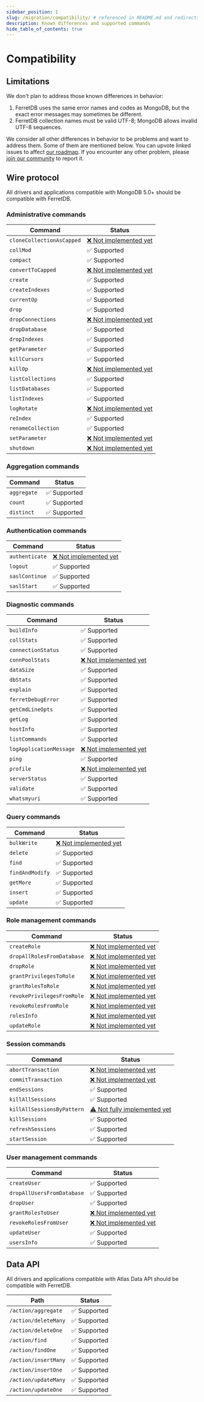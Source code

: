 ```yaml
---
sidebar_position: 1
slug: /migration/compatibility/ # referenced in README.md and redirects
description: Known differences and supported commands
hide_table_of_contents: true
---
```


# Compatibility

## Limitations

We don't plan to address those known differences in behavior:

<!--
   Each numbered point above should have a corresponding, numbered test file https://github.com/FerretDB/FerretDB/tree/main/integration/diff_*_test.go
   Bullet subpoints should be in the same file as the parent point.
-->

1. FerretDB uses the same error names and codes as MongoDB,
   but the exact error messages may sometimes be different.
2. FerretDB collection names must be valid UTF-8; MongoDB allows invalid UTF-8 sequences.
   <!-- TODO https://github.com/FerretDB/FerretDB/issues/4879 -->

We consider all other differences in behavior to be problems and want to address them.
Some of them are mentioned below.
You can upvote linked issues to affect [our roadmap](https://github.com/orgs/FerretDB/projects/2/views/1).
If you encounter any other problem, please [join our community](/#community) to report it.

<!--
Use ❌ for features that are not implemented at all.
Use ⚠️ for features implemented with major limitations, or if they are safely ignored.
Use ✅️ otherwise.

See also https://github.com/prettier/prettier/issues/15572
-->

## Wire protocol

All drivers and applications compatible with MongoDB 5.0+ should be compatible with FerretDB.

### Administrative commands

| Command                   | Status                                                                     |
| ------------------------- | -------------------------------------------------------------------------- |
| `cloneCollectionAsCapped` | [❌ Not implemented yet](https://github.com/FerretDB/FerretDB/issues/3631) |
| `collMod`                 | ✅️ Supported                                                              |
| `compact`                 | ✅️ Supported                                                              |
| `convertToCapped`         | [❌ Not implemented yet](https://github.com/FerretDB/FerretDB/issues/3631) |
| `create`                  | ✅️ Supported                                                              |
| `createIndexes`           | ✅️ Supported                                                              |
| `currentOp`               | ✅️ Supported                                                              |
| `drop`                    | ✅️ Supported                                                              |
| `dropConnections`         | [❌ Not implemented yet](https://github.com/FerretDB/FerretDB/issues/1511) |
| `dropDatabase`            | ✅️ Supported                                                              |
| `dropIndexes`             | ✅️ Supported                                                              |
| `getParameter`            | ✅️ Supported                                                              |
| `killCursors`             | ✅️ Supported                                                              |
| `killOp`                  | [❌ Not implemented yet](https://github.com/FerretDB/FerretDB/issues/1515) |
| `listCollections`         | ✅️ Supported                                                              |
| `listDatabases`           | ✅️ Supported                                                              |
| `listIndexes`             | ✅️ Supported                                                              |
| `logRotate`               | [❌ Not implemented yet](https://github.com/FerretDB/FerretDB/issues/1959) |
| `reIndex`                 | ✅️ Supported                                                              |
| `renameCollection`        | ✅️ Supported                                                              |
| `setParameter`            | [❌ Not implemented yet](https://github.com/FerretDB/FerretDB/issues/1518) |
| `shutdown`                | [❌ Not implemented yet](https://github.com/FerretDB/FerretDB/issues/1519) |

### Aggregation commands

| Command     | Status        |
| ----------- | ------------- |
| `aggregate` | ✅️ Supported |
| `count`     | ✅️ Supported |
| `distinct`  | ✅️ Supported |

### Authentication commands

| Command        | Status                                                                     |
| -------------- | -------------------------------------------------------------------------- |
| `authenticate` | [❌ Not implemented yet](https://github.com/FerretDB/FerretDB/issues/1731) |
| `logout`       | ✅️ Supported                                                              |
| `saslContinue` | ✅️ Supported                                                              |
| `saslStart`    | ✅️ Supported                                                              |

### Diagnostic commands

| Command                 | Status                                                                     |
| ----------------------- | -------------------------------------------------------------------------- |
| `buildInfo`             | ✅️ Supported                                                              |
| `collStats`             | ✅️ Supported                                                              |
| `connectionStatus`      | ✅️ Supported                                                              |
| `connPoolStats`         | [❌ Not implemented yet](https://github.com/FerretDB/FerretDB/issues/4909) |
| `dataSize`              | ✅️ Supported                                                              |
| `dbStats`               | ✅️ Supported                                                              |
| `explain`               | ✅️ Supported                                                              |
| `ferretDebugError`      | ✅️ Supported                                                              |
| `getCmdLineOpts`        | ✅️ Supported                                                              |
| `getLog`                | ✅️ Supported                                                              |
| `hostInfo`              | ✅️ Supported                                                              |
| `listCommands`          | ✅️ Supported                                                              |
| `logApplicationMessage` | [❌ Not implemented yet](https://github.com/FerretDB/FerretDB/issues/4969) |
| `ping`                  | ✅️ Supported                                                              |
| `profile`               | [❌ Not implemented yet](https://github.com/FerretDB/FerretDB/issues/2398) |
| `serverStatus`          | ✅️ Supported                                                              |
| `validate`              | ✅️ Supported                                                              |
| `whatsmyuri`            | ✅️ Supported                                                              |

### Query commands

| Command         | Status                                                                     |
| --------------- | -------------------------------------------------------------------------- |
| `bulkWrite`     | [❌ Not implemented yet](https://github.com/FerretDB/FerretDB/issues/4910) |
| `delete`        | ✅️ Supported                                                              |
| `find`          | ✅️ Supported                                                              |
| `findAndModify` | ✅️ Supported                                                              |
| `getMore`       | ✅️ Supported                                                              |
| `insert`        | ✅️ Supported                                                              |
| `update`        | ✅️ Supported                                                              |

### Role management commands

| Command                    | Status                                                                     |
| -------------------------- | -------------------------------------------------------------------------- |
| `createRole`               | [❌ Not implemented yet](https://github.com/FerretDB/FerretDB/issues/1528) |
| `dropAllRolesFromDatabase` | [❌ Not implemented yet](https://github.com/FerretDB/FerretDB/issues/1530) |
| `dropRole`                 | [❌ Not implemented yet](https://github.com/FerretDB/FerretDB/issues/1529) |
| `grantPrivilegesToRole`    | [❌ Not implemented yet](https://github.com/FerretDB/FerretDB/issues/1531) |
| `grantRolesToRole`         | [❌ Not implemented yet](https://github.com/FerretDB/FerretDB/issues/1532) |
| `revokePrivilegesFromRole` | [❌ Not implemented yet](https://github.com/FerretDB/FerretDB/issues/1534) |
| `revokeRolesFromRole`      | [❌ Not implemented yet](https://github.com/FerretDB/FerretDB/issues/1535) |
| `rolesInfo`                | [❌ Not implemented yet](https://github.com/FerretDB/FerretDB/issues/1536) |
| `updateRole`               | [❌ Not implemented yet](https://github.com/FerretDB/FerretDB/issues/1537) |

### Session commands

| Command                    | Status                                                                           |
| -------------------------- | -------------------------------------------------------------------------------- |
| `abortTransaction`         | [❌ Not implemented yet](https://github.com/FerretDB/FerretDB/issues/1547)       |
| `commitTransaction`        | [❌ Not implemented yet](https://github.com/FerretDB/FerretDB/issues/1548)       |
| `endSessions`              | ✅️ Supported                                                                    |
| `killAllSessions`          | ✅️ Supported                                                                    |
| `killAllSessionsByPattern` | [⚠️ Not fully implemented yet](https://github.com/FerretDB/FerretDB/issues/1551) |
| `killSessions`             | ✅️ Supported                                                                    |
| `refreshSessions`          | ✅️ Supported                                                                    |
| `startSession`             | ✅️ Supported                                                                    |

### User management commands

| Command                    | Status                                                                     |
| -------------------------- | -------------------------------------------------------------------------- |
| `createUser`               | ✅️ Supported                                                              |
| `dropAllUsersFromDatabase` | ✅️ Supported                                                              |
| `dropUser`                 | ✅️ Supported                                                              |
| `grantRolesToUser`         | [❌ Not implemented yet](https://github.com/FerretDB/FerretDB/issues/1494) |
| `revokeRolesFromUser`      | [❌ Not implemented yet](https://github.com/FerretDB/FerretDB/issues/1495) |
| `updateUser`               | ✅️ Supported                                                              |
| `usersInfo`                | ✅️ Supported                                                              |

## Data API

All drivers and applications compatible with Atlas Data API should be compatible with FerretDB.

| Path                 | Status        |
| -------------------- | ------------- |
| `/action/aggregate`  | ✅️ Supported |
| `/action/deleteMany` | ✅️ Supported |
| `/action/deleteOne`  | ✅️ Supported |
| `/action/find`       | ✅️ Supported |
| `/action/findOne`    | ✅️ Supported |
| `/action/insertMany` | ✅️ Supported |
| `/action/insertOne`  | ✅️ Supported |
| `/action/updateMany` | ✅️ Supported |
| `/action/updateOne`  | ✅️ Supported |
